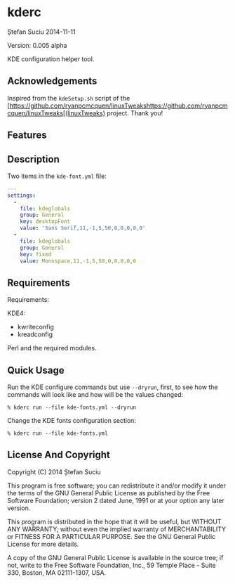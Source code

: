 kderc
=====
Ștefan Suciu
2014-11-11

Version: 0.005 alpha

KDE configuration helper tool.


Acknowledgements
----------------

Inspired from the `kdeSetup.sh` script of the
[https://github.com/ryanpcmcquen/linuxTweakshttps://github.com/ryanpcmcquen/linuxTweaks[(linuxTweaks) project.  Thank you!


Features
--------


Description
-----------

Two items in the `kde-font.yml` file:

```YAML
---
settings:
  -
    file: kdeglobals
    group: General
    key: desktopFont
    value: 'Sans Serif,11,-1,5,50,0,0,0,0,0'
  -
    file: kdeglobals
    group: General
    key: fixed
    value: Monospace,11,-1,5,50,0,0,0,0,0
```


Requirements
------------

Requirements:

KDE4:
- kwriteconfig
- kreadconfig

Perl and the required modules.


Quick Usage
-----------

Run the KDE configure commands but use `--dryrun`, first, to see how
the commands will look like and how will be the values changed:

```
% kderc run --file kde-fonts.yml --dryrun
```

Change the KDE fonts configuration section:

```
% kderc run --file kde-fonts.yml
```

License And Copyright
---------------------

Copyright (C) 2014 Ștefan Suciu

This program is free software; you can redistribute it and/or modify
it under the terms of the GNU General Public License as published by
the Free Software Foundation; version 2 dated June, 1991 or at your option
any later version.

This program is distributed in the hope that it will be useful,
but WITHOUT ANY WARRANTY; without even the implied warranty of
MERCHANTABILITY or FITNESS FOR A PARTICULAR PURPOSE.  See the
GNU General Public License for more details.

A copy of the GNU General Public License is available in the source tree;
if not, write to the Free Software Foundation, Inc.,
59 Temple Place - Suite 330, Boston, MA 02111-1307, USA.
